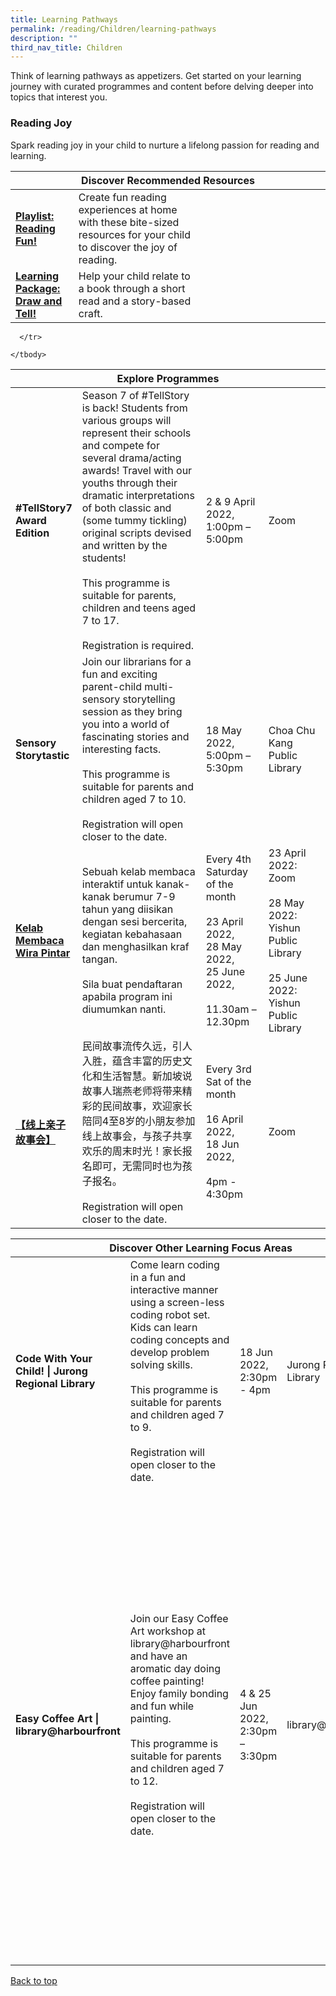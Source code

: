 ```yaml
---
title: Learning Pathways
permalink: /reading/Children/learning-pathways
description: ""
third_nav_title: Children
---
```

Think of learning pathways as appetizers. Get started on your learning journey with curated programmes and content before delving deeper into topics that interest you.

<h3><b> Reading Joy</b></h3>
Spark reading joy in your child to nurture a lifelong passion for reading and learning.


<div class="horizontal-scroll margin--bottom--lg">
  <table class="generic-table">
    <thead>
      <tr>
        <th class="is-uppercase has-weight-normal" colspan="4">Discover Recommended Resources</th>
      </tr>
    </thead>
    <tbody>
<tr>
        <td style="width: 20%;"><a target="_blank" href="/reading/children/content"><b>Playlist: Reading Fun!</b></a></td>
        <td style="width: 40%;">Create fun reading experiences at home with these bite-sized resources for your child to discover the joy of reading.</td>
        <td style="width: 20%;"> </td>
        <td style="width: 20%;"> </td>
      </tr>      
<tr>
        <td><a href="/reading/children/content"><b>Learning Package: Draw and Tell!</b></a></td>
        <td>Help your child relate to a book through a short read and a story-based craft. </td>
        <td></td>
        <td> </td>
      </tr>
    </tbody>
  </table>
</div>

<div class="horizontal-scroll margin--bottom--lg">
  <table class="generic-table">
    <thead>
      <tr>
        <th class="is-uppercase has-weight-normal" colspan="4">Explore Programmes</th>
      </tr>
    </thead>
    <tbody>
      <tr>
        <td style="width: 20%;"><b>#TellStory7 Award Edition</b></td>
        <td style="width: 40%;"> Season 7 of #TellStory is back! Students from various groups will represent their schools and compete for several drama/acting awards! Travel with our youths through their dramatic interpretations of both classic and (some tummy tickling) original scripts devised and written by the students! 
<br><br> This programme is suitable for parents, children and teens aged 7 to 17. 
<br><br>Registration is required.
</td>
        <td style="width: 20%;">2 &amp; 9 April 2022,<br>1:00pm – 5:00pm</td>
        <td style="width: 20%;">Zoom</td>
      </tr>
<tr>
<td><b> Sensory Storytastic </b></td>
        <td>Join our librarians for a fun and exciting parent-child multi-sensory storytelling session as they bring you into a world of fascinating stories and interesting facts.<br><br>This programme is suitable for parents and children aged 7 to 10.
<br><br> Registration will open closer to the date.
</td>
      <td>18 May 2022, <br>5:00pm – 5:30pm</td>
        <td>Choa Chu Kang Public Library</td>

      </tr>
<tr>
<td><a target="_blank" href="https://go.gov.sg/lcsessions"><b>Kelab Membaca Wira Pintar</b></a></td>
        <td> Sebuah kelab membaca interaktif untuk kanak-kanak berumur 7-9 tahun yang diisikan dengan sesi bercerita, kegiatan kebahasaan dan menghasilkan kraf tangan. 
<br><br> Sila buat pendaftaran apabila program ini diumumkan nanti.</td>

<td> Every 4th Saturday of the month
<br><br>23 April 2022,
<br>28 May 2022,
<br>25 June 2022, 
<br><br>11.30am – 12.30pm</td>
        <td>23 April 2022: <br>Zoom
<br><br>
28 May 2022: 
<br>Yishun Public Library
<br><br>
25 June 2022: 
<br>Yishun Public Library
</td>
      </tr>
	<tr>
<td><a target="_blank" href="https://go.gov.sg/chinese-folktales"><b>【线上亲子故事会】
 </b></a></td>
        <td> 民间故事流传久远，引人入胜，蕴含丰富的历史文化和生活智慧。新加坡说故事人瑞燕老师将带来精彩的民间故事，欢迎家长陪同4至8岁的小朋友参加线上故事会，与孩子共享欢乐的周末时光！家长报名即可，无需同时也为孩子报名。
<br><br> Registration will open closer to the date.</td>
        <td> Every 3rd Sat of the month 
<br><br>16 April 2022,
<br>18 Jun 2022, 
<br><br> 4pm - 4:30pm

</td>
        <td>Zoom</td>
      </tr>

	
    </tbody>
  </table>
</div>

<div class="horizontal-scroll margin--bottom--lg">
  
<table class="generic-table">
    <thead>
      <tr>
        <th class="is-uppercase has-weight-normal" colspan="4">Discover Other Learning Focus Areas</th>
      </tr>
    </thead>
    <tbody>
<tr>
      <td style="width: 20%;"><b>Code With Your Child! | Jurong Regional Library</b></td>
        <td style="width: 40%;">Come learn coding in a fun and interactive manner using a screen-less coding robot set. Kids can learn coding concepts and develop problem solving skills. 
					<br><br>This programme is suitable for parents and children aged 7 to 9.
<br><br>Registration will open closer to the date.
</td>
<td style="width: 20%;"> 18 Jun 2022, <br>2:30pm - 4pm</td>
        <td style="width: 20%;">Jurong Regional Library </td>

</tr><tr>
<td style="w<td style="><b> Easy Coffee Art | library@harbourfront</b></td>
        <td style="width: 40%;"> Join our Easy Coffee Art workshop at library@harbourfront and have an aromatic day doing coffee painting! Enjoy family bonding and fun while painting.<br><br> This programme is suitable for parents and children aged 7 to 12.<br><br> Registration will open closer to the date.</td>
        <td style="width: 20%;"> 4 &amp; 25 Jun 2022,<br>2:30pm – 3:30pm</td>
        <td style="width: 20%;"> library@harbourfront</td>
        <td style="width: 40%;">Looking for some parent-child fun? Come learn coding in a fun and interactive manner using a screen-less coding robot set. Through hands-on coding gameplay, children can learn coding concepts without a screen or keyboard and develop problem-solving skills, critical thinking, creativity and more<br><br> Registration will open closer to the date.</td>
        <td style="width: 20%;"> 15 Jan 2022,<br>2:30pm – 4.00pm</td>
        <td style="width: 20%;"> library@harbourfront</td>
      </tr>
  </tbody>
  </table>
</div>
	<p class="has-text-right margin--top--xl"><a href="#main-content">Back to top</a></p>